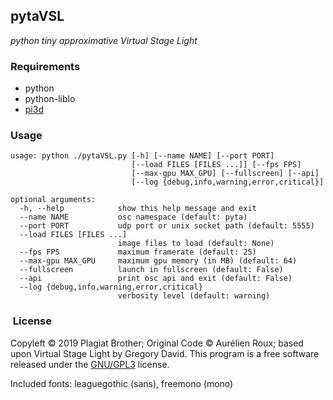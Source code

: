 ## pytaVSL
*python tiny approximative Virtual Stage Light*


### Requirements

- python
- python-liblo
- [pi3d](http://pi3d.github.io)


### Usage

```
usage: python ./pytaVSL.py [-h] [--name NAME] [--port PORT]
                           [--load FILES [FILES ...]] [--fps FPS]
                           [--max-gpu MAX_GPU] [--fullscreen] [--api]
                           [--log {debug,info,warning,error,critical}]

optional arguments:
  -h, --help            show this help message and exit
  --name NAME           osc namespace (default: pyta)
  --port PORT           udp port or unix socket path (default: 5555)
  --load FILES [FILES ...]
                        image files to load (default: None)
  --fps FPS             maximum framerate (default: 25)
  --max-gpu MAX_GPU     maximum gpu memory (in MB) (default: 64)
  --fullscreen          launch in fullscreen (default: False)
  --api                 print osc api and exit (default: False)
  --log {debug,info,warning,error,critical}
                        verbosity level (default: warning)
```

###  License

Copyleft © 2019 Plagiat Brother; Original Code © Aurélien Roux; based upon Virtual Stage Light by Gregory David.
This program is a free software released under the [GNU/GPL3](https://github.com/PlagiatBros/pytaVSL/blob/master/LICENSE) license.

Included fonts: leaguegothic (sans), freemono (mono)
